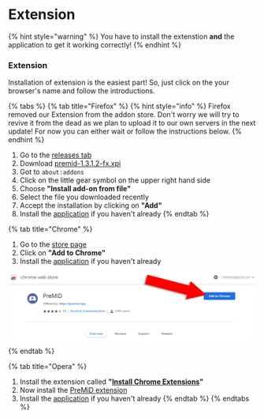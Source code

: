 # Extension

{% hint style="warning" %}
 You have to install the extenstion **and** the application to get it working correctly!
{% endhint %}

### Extension

Installation of extension is the easiest part! So, just click on the your browser's name and follow the introductions.

{% tabs %}
{% tab title="Firefox" %}
{% hint style="info" %}
Firefox removed our Extension from the addon store. Don't worry we will try to revive it from the dead as we plan to upload it to our own servers in the next update! For now you can either wait or follow the instructions below.
{% endhint %}



1. Go to the [releases tab](https://github.com/PreMiD/PreMiD/releases)
2. Download [premid-1.3.1.2-fx.xpi](https://github.com/PreMiD/PreMiD/releases)
3. Got to `about:addons`
4. Click on the little gear symbol on the upper right hand side
5. Choose **"Install add-on from file"**
6. Select the file you downloaded recently
7. Accept the installation by clicking on **"Add"**
8. Install the [application](https://github.com/PreMiD/PreMiD/wiki/Installation#application) if you haven't already
{% endtab %}

{% tab title="Chrome" %}
1. Go to the [store page](https://chrome.google.com/webstore/detail/premid/agjnjboanicjcpenljmaaigopkgdnihi?authuser=0&hl=en)
2. Click on **"Add to Chrome"**
3. Install the [application](https://github.com/PreMiD/PreMiD/wiki/Installation#application) if you haven't already

![Chrome Web Store](../.gitbook/assets/add-to-chrome_edited.png)
{% endtab %}

{% tab title="Opera" %}
1. Install the extension called **"**[**Install Chrome Extensions**](https://addons.opera.com/en/extensions/details/install-chrome-extensions/)**"**
2. Now install the [PreMiD extension](https://chrome.google.com/webstore/detail/premid/agjnjboanicjcpenljmaaigopkgdnihi)
3. Install the [application](https://github.com/PreMiD/PreMiD/wiki/Installation#application) if you haven't already
{% endtab %}
{% endtabs %}

